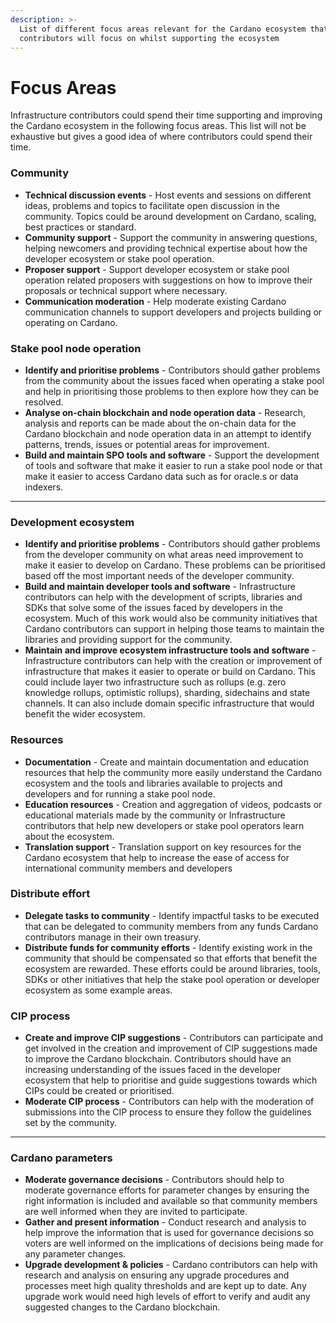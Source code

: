```yaml
---
description: >-
  List of different focus areas relevant for the Cardano ecosystem that
  contributors will focus on whilst supporting the ecosystem
---
```


# Focus Areas

Infrastructure contributors could spend their time supporting and improving the Cardano ecosystem in the following focus areas. This list will not be exhaustive but gives a good idea of where contributors could spend their time.



### **Community**

* **Technical discussion events** - Host events and sessions on different ideas, problems and topics to facilitate open discussion in the community. Topics could be around development on Cardano, scaling, best practices or standard.
* **Community support** - Support the community in answering questions, helping newcomers and providing technical expertise about how the developer ecosystem or stake pool operation.
* **Proposer support** - Support developer ecosystem or stake pool operation related proposers with suggestions on how to improve their proposals or technical support where necessary.
* **Communication moderation** - Help moderate existing Cardano communication channels to support developers and projects building or operating on Cardano.



### **Stake pool node operation**

* **Identify and prioritise problems** - Contributors should gather problems from the community about the issues faced when operating a stake pool and help in prioritising those problems to then explore how they can be resolved.
* **Analyse on-chain blockchain and node operation data** - Research, analysis and reports can be made about the on-chain data for the Cardano blockchain and node operation data in an attempt to identify patterns, trends, issues or potential areas for improvement.
* **Build and maintain SPO tools and software** - Support the development of tools and software that make it easier to run a stake pool node or that make it easier to access Cardano data such as for oracle.s or data indexers.

****

### **Development ecosystem**

* **Identify and prioritise problems** - Contributors should gather problems from the developer community on what areas need improvement to make it easier to develop on Cardano. These problems can be prioritised based off the most important needs of the developer community.
* **Build and maintain developer tools and software** - Infrastructure contributors can help with the development of scripts, libraries and SDKs that solve some of the issues faced by developers in the ecosystem. Much of this work would also be community initiatives that Cardano contributors can support in helping those teams to maintain the libraries and providing support for the community.
* **Maintain and improve ecosystem infrastructure tools and software** - Infrastructure contributors can help with the creation or improvement of infrastructure that makes it easier to operate or build on Cardano. This could include layer two infrastructure such as rollups (e.g. zero knowledge rollups, optimistic rollups), sharding, sidechains and state channels. It can also include domain specific infrastructure that would benefit the wider ecosystem.



### **Resources**

* **Documentation** - Create and maintain documentation and education resources that help the community more easily understand the Cardano ecosystem and the tools and libraries available to projects and developers and for running a stake pool node.
* **Education resources** - Creation and aggregation of videos, podcasts or educational materials made by the community or Infrastructure contributors that help new developers or stake pool operators learn about the ecosystem.
* **Translation support** - Translation support on key resources for the Cardano ecosystem that help to increase the ease of access for international community members and developers



### **Distribute effort**

* **Delegate tasks to community** - Identify impactful tasks to be executed that can be delegated to community members from any funds Cardano contributors manage in their own treasury.
* **Distribute funds for community efforts** - Identify existing work in the community that should be compensated so that efforts that benefit the ecosystem are rewarded. These efforts could be around libraries, tools, SDKs or other initiatives that help the stake pool operation or developer ecosystem as some example areas.



### CIP process

* **Create and improve CIP suggestions** - Contributors can participate and get involved in the creation and improvement of CIP suggestions made to improve the Cardano blockchain. Contributors should have an increasing understanding of the issues faced in the developer ecosystem that help to prioritise and guide suggestions towards which CIPs could be created or prioritised.
* **Moderate CIP process** - Contributors can help with the moderation of submissions into the CIP process to ensure they follow the guidelines set by the community.&#x20;

****

### **Cardano parameters**

* **Moderate governance decisions** - Contributors should help to moderate governance efforts for parameter changes by ensuring the right information is included and available so that community members are well informed when they are invited to participate.
* **Gather and present information** - Conduct research and analysis to help improve the information that is used for governance decisions so voters are well informed on the implications of decisions being made for any parameter changes.
* **Upgrade development & policies** - Cardano contributors can help with research and analysis on ensuring any upgrade procedures and processes meet high quality thresholds and are kept up to date. Any upgrade work would need high levels of effort to verify and audit any suggested changes to the Cardano blockchain.&#x20;
